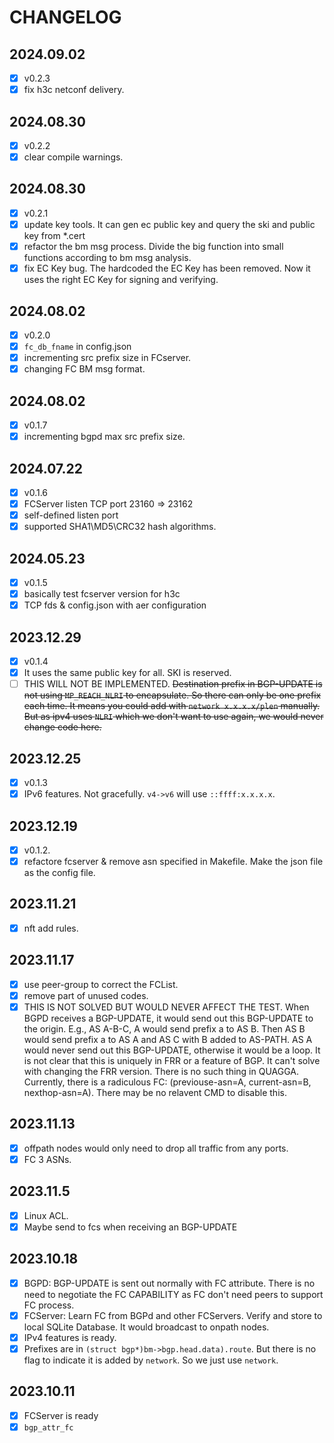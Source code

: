 # CHANGELOG

## 2024.09.02
- [x] v0.2.3
- [x] fix h3c netconf delivery.

## 2024.08.30

- [x] v0.2.2
- [x] clear compile warnings.

## 2024.08.30

- [x] v0.2.1
- [x] update key tools. It can gen ec public key and query the ski and public key from *.cert
- [x] refactor the bm msg process. Divide the big function into small functions according to bm msg analysis.
- [x] fix EC Key bug. The hardcoded the EC Key has been removed. Now it uses the right EC Key for signing and verifying.

## 2024.08.02

- [x] v0.2.0
- [x] `fc_db_fname` in config.json
- [x] incrementing src prefix size in FCserver.
- [x] changing FC BM msg format.

## 2024.08.02

- [x] v0.1.7
- [x] incrementing bgpd max src prefix size.

## 2024.07.22

- [x] v0.1.6
- [x] FCServer listen TCP port 23160 => 23162
- [x] self-defined listen port
- [x] supported SHA1\MD5\CRC32 hash algorithms.

## 2024.05.23

- [x] v0.1.5
- [x] basically test fcserver version for h3c
- [x] TCP fds & config.json with aer configuration

## 2023.12.29

- [x] v0.1.4
- [x] It uses the same public key for all. SKI is reserved.
- [ ] THIS WILL NOT BE IMPLEMENTED. <s>Destination prefix in BGP-UPDATE is not using `MP_REACH_NLRI` to encapsulate. So there can only be one prefix each time. It means you could add with `network x.x.x.x/plen` manually. But as ipv4 uses `NLRI` which we don't want to use again, we would never change code here.</s>

## 2023.12.25

- [x] v0.1.3
- [x] IPv6 features. Not gracefully. `v4->v6` will use `::ffff:x.x.x.x`.

## 2023.12.19

- [x] v0.1.2.
- [x] refactore fcserver & remove asn specified in Makefile. Make the json file as the config file.

## 2023.11.21

- [x] nft add rules.

## 2023.11.17

- [x] use peer-group to correct the FCList.
- [x] remove part of unused codes.
- [x] THIS IS NOT SOLVED BUT WOULD NEVER AFFECT THE TEST. When BGPD receives a BGP-UPDATE, it would send out this BGP-UPDATE to the origin. E.g., AS A-B-C, A would send prefix a to AS B. Then AS B would send prefix a to AS A and AS C with B added to AS-PATH. AS A would never send out this BGP-UPDATE, otherwise it would be a loop. It is not clear that this is uniquely in FRR or a feature of BGP. It can't solve with changing the FRR version. There is no such thing in QUAGGA. Currently, there is a radiculous FC: (previouse-asn=A, current-asn=B, nexthop-asn=A). There may be no relavent CMD to disable this.

## 2023.11.13

- [x] offpath nodes would only need to drop all traffic from any ports.
- [x] FC 3 ASNs.

## 2023.11.5

- [x] Linux ACL.
- [x] Maybe send to fcs when receiving an BGP-UPDATE

## 2023.10.18

- [x] BGPD: BGP-UPDATE is sent out normally with FC attribute. There is no need to negotiate the FC CAPABILITY as FC don't need peers to support FC process.
- [x] FCServer: Learn FC from BGPd and other FCServers. Verify and store to local SQLite Database. It would broadcast to onpath nodes.
- [x] IPv4 features is ready.
- [x] Prefixes are in `(struct bgp*)bm->bgp.head.data).route`. But there is no flag to indicate it is added by `network`. So we just use `network`.

## 2023.10.11

- [x] FCServer is ready
- [x] `bgp_attr_fc`
